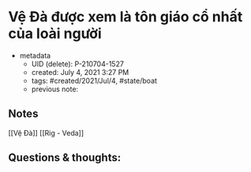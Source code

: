 # Vệ Đà được xem là tôn giáo cổ nhất của loài người

- metadata
	- UID (delete): P-210704-1527
	- created: July 4, 2021 3:27 PM
	- tags: #created/2021/Jul/4, #state/boat  
	- previous note:

## Notes
[[Vệ Đà]]
[[Rig - Veda]]
## Questions & thoughts:

